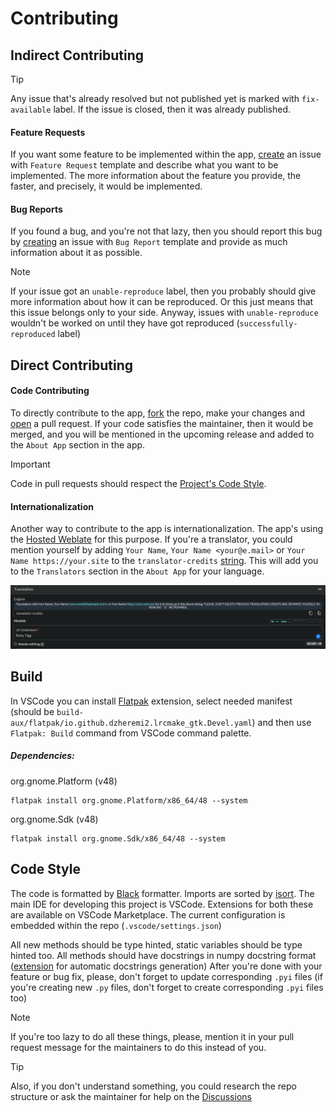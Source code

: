# Contributing

## Indirect Contributing
>[!TIP]
>Any issue that's already resolved but not published yet is marked with `fix-available` label. If the issue is closed, then it was already published.
#### Feature Requests
If you want some feature to be implemented within the app, [create](https://github.com/Dzheremi2/Chronograph/issues) an issue with `Feature Request` template and describe what you want to be implemented. The more information about the feature you provide, the faster, and precisely, it would be implemented.

#### Bug Reports
If you found a bug, and you're not that lazy, then you should report this bug by [creating](https://github.com/Dzheremi2/Chronograph/issues) an issue with `Bug Report` template and provide as much information about it as possible.

>[!NOTE]
>If your issue got an `unable-reproduce` label, then you probably should give more information about how it can be reproduced. Or this just means that this issue belongs only to your side. Anyway, issues with `unable-reproduce` wouldn't be worked on until they have got reproduced (`successfully-reproduced` label)

## Direct Contributing
#### Code Contributing
To directly contribute to the app, [fork](https://github.com/Dzheremi2/Chronograph/fork) the repo, make your changes and [open](https://github.com/Dzheremi2/Chronograph/pulls) a pull request. If your code satisfies the maintainer, then it would be merged, and you will be mentioned in the upcoming release and added to the `About App` section in the app.

>[!IMPORTANT]
>Code in pull requests should respect the [Project's Code Style](#code-style).

#### Internationalization
Another way to contribute to the app is internationalization. The app's using the [Hosted Weblate](https://hosted.weblate.org/projects/chronograph/chronograph/) for this purpose. If you're a translator, you could mention yourself by adding `Your Name`, `Your Name <your@e.mail>` or `Your Name https://your.site` to the `translator-credits` [string](https://hosted.weblate.org/translate/chronograph/chronograph/fi/?checksum=deecda9491124d4f&sort_by=-priority,position). This will add you to the `Translators` section in the `About App` for your language.

![](docs/screenshots/translator-credits.png)

## Build
In VSCode you can install [Flatpak](https://marketplace.visualstudio.com/items?itemName=bilelmoussaoui.flatpak-vscode) extension, select needed manifest (should be `build-aux/flatpak/io.github.dzheremi2.lrcmake_gtk.Devel.yaml`) and then use `Flatpak: Build` command from VSCode command palette.

##### Dependencies:
org.gnome.Platform (v48)
```shell
flatpak install org.gnome.Platform/x86_64/48 --system
```
org.gnome.Sdk (v48)
```shell
flatpak install org.gnome.Sdk/x86_64/48 --system
```

## Code Style
The code is formatted by [Black](https://github.com/psf/black) formatter. Imports are sorted by [isort](https://github.com/pycqa/isort).
The main IDE for developing this project is VSCode. Extensions for both these are available on VSCode Marketplace. The current configuration is embedded within the repo (`.vscode/settings.json`)

All new methods should be type hinted, static variables should be type hinted too. All methods should have docstrings in numpy docstring format ([extension](https://marketplace.visualstudio.com/items?itemName=njpwerner.autodocstring) for automatic docstrings generation)
After you're done with your feature or bug fix, please, don't forget to update corresponding `.pyi` files (if you're creating new `.py` files, don't forget to create corresponding `.pyi` files too)
>[!NOTE]
>If you're too lazy to do all these things, please, mention it in your pull request message for the maintainers to do this instead of you.

>[!TIP]
> Also, if you don't understand something, you could research the repo structure or ask the maintainer for help on the [Discussions](https://github.com/Dzheremi2/Chronograph/discussions)